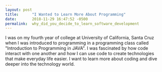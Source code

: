 ```yaml
---
layout: post
title:      "I Wanted to Learn More About Programming"
date:       2018-11-29 16:47:52 -0500
permalink:  why_did_you_decide_to_learn_software_development
---
```



I was on my fourth year of college at University of California, Santa Cruz when I was introduced to programming in a programming class called "Introduction to Programming in JAVA". I was fascinated by how code interact with one another and how I can use code to create technologies that make everyday life easier. I want to learn more about coding and dive deeper into the technology world.
